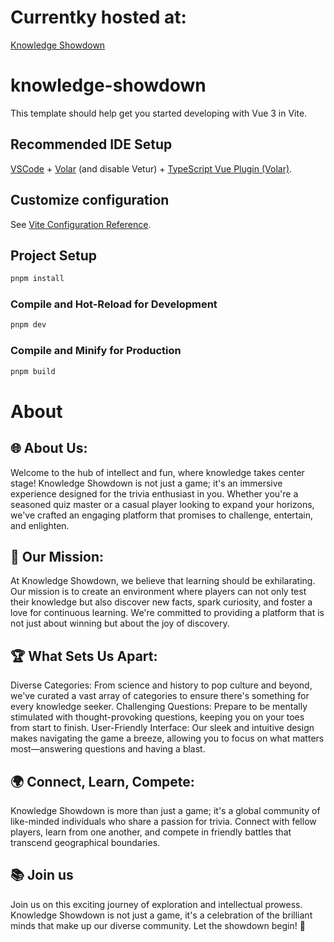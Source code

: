 # Currentky hosted at:

  [Knowledge Showdown](http://226d123.e2.mars-hosting.com/)
 
# knowledge-showdown

This template should help get you started developing with Vue 3 in Vite.

## Recommended IDE Setup

[VSCode](https://code.visualstudio.com/) + [Volar](https://marketplace.visualstudio.com/items?itemName=Vue.volar) (and disable Vetur) + [TypeScript Vue Plugin (Volar)](https://marketplace.visualstudio.com/items?itemName=Vue.vscode-typescript-vue-plugin).

## Customize configuration

See [Vite Configuration Reference](https://vitejs.dev/config/).

## Project Setup

```sh
pnpm install
```

### Compile and Hot-Reload for Development

```sh
pnpm dev
```

### Compile and Minify for Production

```sh
pnpm build
```
# About

## 🌐 About Us:
Welcome to the hub of intellect and fun, where knowledge takes center stage! Knowledge Showdown is not just a game; it's an immersive experience designed for the trivia enthusiast in you. Whether you're a seasoned quiz master or a casual player looking to expand your horizons, we've crafted an engaging platform that promises to challenge, entertain, and enlighten.

## 🧠 Our Mission:
At Knowledge Showdown, we believe that learning should be exhilarating. Our mission is to create an environment where players can not only test their knowledge but also discover new facts, spark curiosity, and foster a love for continuous learning. We're committed to providing a platform that is not just about winning but about the joy of discovery.

## 🏆 What Sets Us Apart:
   Diverse Categories: From science and history to pop culture and beyond, we've curated a vast array of categories to ensure there's something for every knowledge seeker.
    Challenging Questions: Prepare to be mentally stimulated with thought-provoking questions, keeping you on your toes from start to finish.
    User-Friendly Interface: Our sleek and intuitive design makes navigating the game a breeze, allowing you to focus on what matters most—answering questions and having a blast. 

## 🌍 Connect, Learn, Compete:
Knowledge Showdown is more than just a game; it's a global community of like-minded individuals who share a passion for trivia. Connect with fellow players, learn from one another, and compete in friendly battles that transcend geographical boundaries.

## 📚 Join us
Join us on this exciting journey of exploration and intellectual prowess. Knowledge Showdown is not just a game, it's a celebration of the brilliant minds that make up our diverse community. Let the showdown begin! 🚀 
